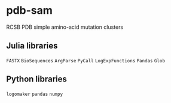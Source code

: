 # pdb-sam
RCSB PDB simple amino-acid mutation clusters

## Julia libraries
```FASTX```
```BioSequences```
```ArgParse```
```PyCall```
```LogExpFunctions```
```Pandas```
```Glob```

## Python libraries
```logomaker```
```pandas```
```numpy```